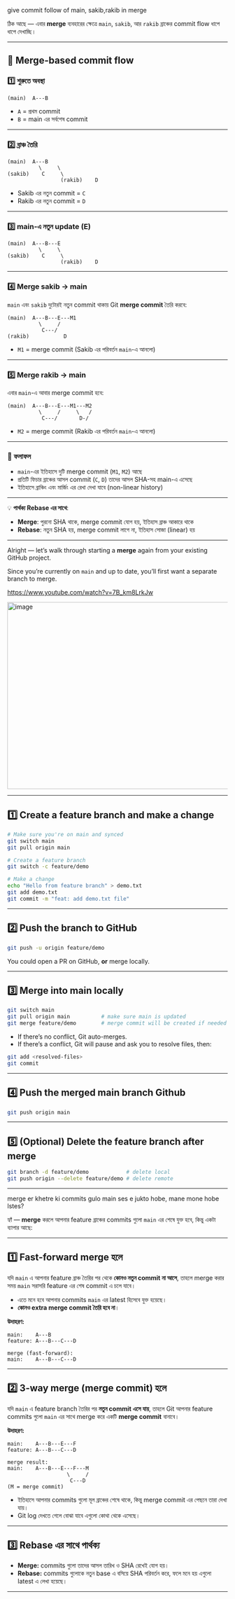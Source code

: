 give commit follow of main, sakib,rakib in merge


ঠিক আছে — এবার **merge** ব্যবহারের ক্ষেত্রে `main`, `sakib`, আর `rakib` ব্রাঞ্চের commit flow ধাপে ধাপে দেখাচ্ছি।

---

## 📜 Merge-based commit flow

### 1️⃣ শুরুতে অবস্থা

```
(main)  A---B
```

* `A` = প্রথম commit
* `B` = main এর সর্বশেষ commit

---

### 2️⃣ ব্রাঞ্চ তৈরি

```
(main)  A---B
          \     \
(sakib)    C     \
                 (rakib)    D
```

* Sakib এর নতুন commit = `C`
* Rakib এর নতুন commit = `D`

---

### 3️⃣ main-এ নতুন update (E)

```
(main)  A---B---E
          \     \
(sakib)    C     \
                 (rakib)    D
```

---

### 4️⃣ Merge sakib → main

`main` এবং `sakib` দুটোরই নতুন commit থাকায় Git **merge commit** তৈরি করবে:

```
(main)  A---B---E---M1
          \     /     
           C---/      
(rakib)           D
```

* `M1` = merge commit (Sakib এর পরিবর্তন `main`-এ আনলো)

---

### 5️⃣ Merge rakib → main

এবার `main`-এ আবার merge commit হবে:

```
(main)  A---B---E---M1---M2
          \     /     \   /
           C---/       D-/
```

* `M2` = merge commit (Rakib এর পরিবর্তন `main`-এ আনলো)

---

### 🔹 ফলাফল

* `main`-এর ইতিহাসে দুটি merge commit (`M1`, `M2`) আছে
* প্রতিটি ফিচার ব্রাঞ্চের আসল commit (`C`, `D`) তাদের আসল SHA-সহ main-এ এসেছে
* ইতিহাসে ব্রাঞ্চিং এবং মার্জিং এর রেখা দেখা যাবে (non-linear history)

---

💡 **পার্থক্য Rebase এর সাথে**:

* **Merge**: পুরনো SHA থাকে, merge commit যোগ হয়, ইতিহাস ব্রাঞ্চ আকারে থাকে
* **Rebase**: নতুন SHA হয়, merge commit লাগে না, ইতিহাস সোজা (linear) হয়

---







Alright — let’s walk through starting a **merge** again from your existing GitHub project.

Since you’re currently on `main` and up to date, you’ll first want a separate branch to merge.


https://www.youtube.com/watch?v=7B_km8LrkJw

<img width="852" height="427" alt="image" src="https://github.com/user-attachments/assets/19877518-9cd4-40c8-8a20-6949a97fa089" />

---

## 1️⃣ Create a feature branch and make a change

```bash
# Make sure you're on main and synced
git switch main
git pull origin main

# Create a feature branch
git switch -c feature/demo

# Make a change
echo "Hello from feature branch" > demo.txt
git add demo.txt
git commit -m "feat: add demo.txt file"
```

---

## 2️⃣ Push the branch to GitHub

```bash
git push -u origin feature/demo
```

You could open a PR on GitHub, **or** merge locally.

---

## 3️⃣ Merge into main locally

```bash
git switch main
git pull origin main          # make sure main is updated
git merge feature/demo        # merge commit will be created if needed
```

* If there’s no conflict, Git auto-merges.
* If there’s a conflict, Git will pause and ask you to resolve files, then:

```bash
git add <resolved-files>
git commit
```

---

## 4️⃣ Push the merged main branch Github

```bash
git push origin main
```

---

## 5️⃣ (Optional) Delete the feature branch after merge

```bash
git branch -d feature/demo            # delete local
git push origin --delete feature/demo # delete remote
```

---



merge er khetre ki  commits gulo main ses e jukto hobe, mane mone hobe lstes?


হ্যাঁ — **merge** করলে আপনার feature ব্রাঞ্চের commits গুলো `main` এর শেষে যুক্ত হবে, কিন্তু একটা ব্যাপার আছে:

---

## 1️⃣ Fast-forward merge হলে

যদি `main` এ আপনার feature ব্রাঞ্চ তৈরির পর থেকে **কোনও নতুন commit না আসে**, তাহলে merge করার সময় `main` সরাসরি feature এর শেষ commit এ চলে যাবে।

* এতে মনে হবে আপনার commits `main` এর latest হিসেবে যুক্ত হয়েছে।
* **কোনও extra merge commit তৈরি হবে না**।

**উদাহরণ:**

```
main:    A---B
feature: A---B---C---D

merge (fast-forward):
main:    A---B---C---D
```

---

## 2️⃣ 3-way merge (merge commit) হলে

যদি `main` এ feature branch তৈরির পর **নতুন commit এসে যায়**, তাহলে Git আপনার feature commits গুলো `main` এর সাথে merge করে একটি **merge commit** বানাবে।

**উদাহরণ:**

```
main:    A---B---E---F
feature: A---B---C---D

merge result:
main:    A---B---E---F---M
                   \     /
                    C---D
(M = merge commit)
```

* ইতিহাসে আপনার commits গুলো মূল ব্রাঞ্চের শেষে থাকে, কিন্তু merge commit এর পেছনে তারা দেখা যায়।
* Git log দেখতে গেলে বোঝা যাবে এগুলো কোথা থেকে এসেছে।

---

## 3️⃣ Rebase এর সাথে পার্থক্য

* **Merge:** commits গুলো তাদের আসল তারিখ ও SHA রেখেই যোগ হয়।
* **Rebase:** commits গুলোকে নতুন base এ বসিয়ে SHA পরিবর্তন করে, ফলে মনে হয় এগুলো latest এ লেখা হয়েছে।

---




